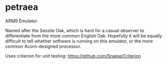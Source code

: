 # petraea
ARM9 Emulator

Named after the Sessile Oak, which is hard for a casual observer to differentiate from the more common English Oak. Hopefully it will be equally difficult to tell whether software is running on this emulator, or the more common Acorn-designed processor.

Uses criterion for unit testing: https://github.com/Snaipe/Criterion

